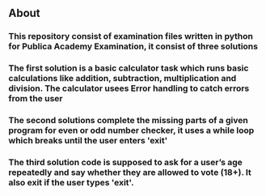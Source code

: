 ## About

### This repository consist of examination files written in python for Publica Academy Examination, it consist of three solutions 

### The first solution is a basic calculator task which runs basic calculations like addition, subtraction, multiplication and division. The calculator usees Error handling to catch errors from the user

### The second solutions complete the missing parts of a given program for even or odd number checker, it uses a while loop which breaks until the user enters 'exit'

### The third solution code is supposed to ask for a user’s age repeatedly and say whether they are allowed to vote (18+). It also exit if the user types 'exit'.

